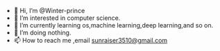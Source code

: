 - 👋 Hi, I’m @Winter-prince
- 👀 I’m interested in computer science.
- 🌱 I’m currently learning os,machine learning,deep learning,and so on.
- 💞️ I’m doing nothing.
- 📫 How to reach me ,email sunraiser3510@gmail.com

<!---
Winter-prince/Winter-prince is a ✨ special ✨ repository because its `README.md` (this file) appears on your GitHub profile.
You can click the Preview link to take a look at your changes.
--->
